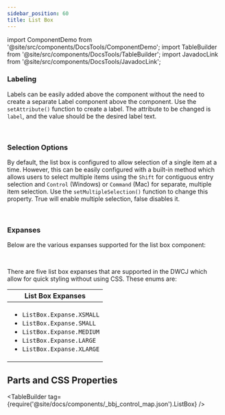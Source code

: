 ```yaml
---
sidebar_position: 60 
title: List Box
---
```

import ComponentDemo from '@site/src/components/DocsTools/ComponentDemo';
import TableBuilder from '@site/src/components/DocsTools/TableBuilder';
import JavadocLink from '@site/src/components/DocsTools/JavadocLink';

<JavadocLink type="engine" location="org/dwcj/component/listbox/ListBox"/>

### Labeling

Labels can be easily added above the component without the need to create a separate Label component above the component. Use the `setAttribute()` function to create a label. The attribute to be changed is `label`, and the value should be the desired label text.

<ComponentDemo 
path='https://hot.bbx.kitchen/webapp/controlsamples?class=control_demos.listboxdemos.ListboxLabel' 
javaE='https://raw.githubusercontent.com/DwcJava/ControlSamples/main/src/main/java/control_demos/listboxdemos/ListboxLabel.java'
javaC='https://raw.githubusercontent.com/DwcJava/ControlSamples/main/src/main/code_snippets/listbox/Label.txt'
cssURL='https://raw.githubusercontent.com/DwcJava/ControlSamples/main/src/main/resources/css/listboxstyles/label_styles.css' 
javaHighlight='{32}'
height = '250px'
/>

<br/>

### Selection Options

By default, the list box is configured to allow selection of a single item at a time. However, this can be easily configured with a built-in method which allows users to select multiple
items using the `Shift` for contiguous entry selection and `Control` (Windows) or `Command` (Mac) for separate, multiple item selection. Use the `setMultipleSelection()` function to change this property. True will enable multiple selection, false disables it. 

<ComponentDemo 
path='https://hot.bbx.kitchen/webapp/controlsamples?class=control_demos.listboxdemos.ListboxMultipleSelection' 
javaE='https://raw.githubusercontent.com/DwcJava/ControlSamples/main/src/main/java/control_demos/listboxdemos/ListboxMultipleSelection.java'
javaC='https://raw.githubusercontent.com/DwcJava/ControlSamples/main/src/main/code_snippets/listbox/MultipleSelection.txt'
cssURL='https://raw.githubusercontent.com/DwcJava/ControlSamples/main/src/main/resources/css/listboxstyles/multiple_selection.css' 
javaHighlight='{44}'
height = '250px'
/>

<br/>

### Expanses

Below are the various expanses supported for the list box component: <br/>

<ComponentDemo 
path='https://hot.bbx.kitchen/webapp/controlsamples?class=control_demos.listboxdemos.ListboxExpanses' 
javaE='https://raw.githubusercontent.com/DwcJava/ControlSamples/main/src/main/java/control_demos/listboxdemos/ListboxExpanses.java'
javaC='https://raw.githubusercontent.com/DwcJava/ControlSamples/main/src/main/code_snippets/listbox/Expanses.txt'
cssURL='https://raw.githubusercontent.com/DwcJava/ControlSamples/main/src/main/resources/css/listboxstyles/expanse_styles.css' 
javaHighlight='{18-22}'
height = '300px'
/>

<br/>

There are five list box expanses that are supported in the DWCJ which allow for quick styling without using CSS. These enums are:

|List Box Expanses|
|-|
|<ul><li>```ListBox.Expanse.XSMALL```</li><li>```ListBox.Expanse.SMALL```</li><li>```ListBox.Expanse.MEDIUM```</li><li>```ListBox.Expanse.LARGE```</li><li>```ListBox.Expanse.XLARGE```</li></ul>|

## Parts and CSS Properties

<TableBuilder tag={require('@site/docs/components/_bbj_control_map.json').ListBox} />